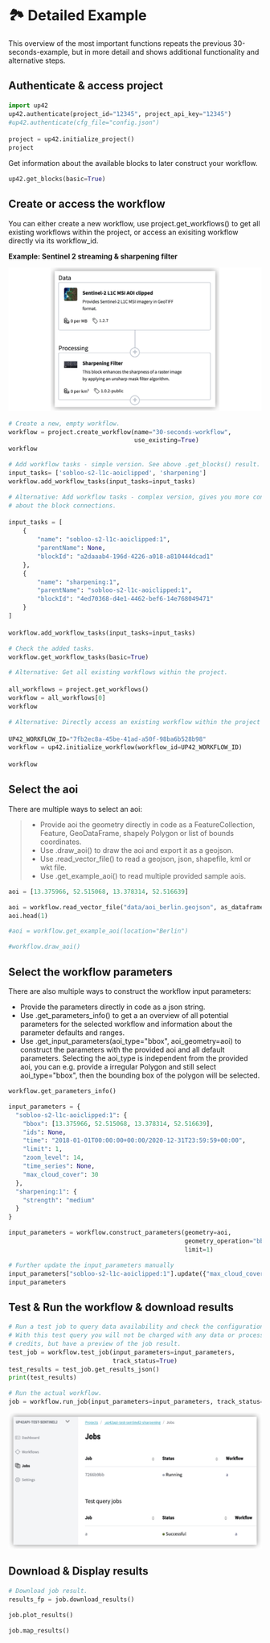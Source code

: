 # :national_park: Detailed Example

This overview of the most important functions repeats the previous 30-seconds-example, but in more detail and shows additional functionality and alternative steps.

## Authenticate & access project


```python
import up42
up42.authenticate(project_id="12345", project_api_key="12345")
#up42.authenticate(cfg_file="config.json")

project = up42.initialize_project()
project
```

Get information about the available blocks to later construct your workflow.


```python
up42.get_blocks(basic=True)
```

## Create or access the workflow
You can either create a new workflow, use project.get_workflows() to get all existing workflows within the project, or access an exisiting workflow directly via its workflow_id.

**Example: Sentinel 2 streaming & sharpening filter**

![](assets/workflow.png)


```python
# Create a new, empty workflow.
workflow = project.create_workflow(name="30-seconds-workflow", 
                                   use_existing=True)
workflow
```


```python
# Add workflow tasks - simple version. See above .get_blocks() result.
input_tasks= ['sobloo-s2-l1c-aoiclipped', 'sharpening']
workflow.add_workflow_tasks(input_tasks=input_tasks)
```


```python
# Alternative: Add workflow tasks - complex version, gives you more control 
# about the block connections.

input_tasks = [
    {
        "name": "sobloo-s2-l1c-aoiclipped:1",
        "parentName": None,
        "blockId": "a2daaab4-196d-4226-a018-a810444dcad1"
    },
    {
        "name": "sharpening:1",
        "parentName": "sobloo-s2-l1c-aoiclipped:1",
        "blockId": "4ed70368-d4e1-4462-bef6-14e768049471"
    }
]

workflow.add_workflow_tasks(input_tasks=input_tasks)
```


```python
# Check the added tasks.
workflow.get_workflow_tasks(basic=True)
```


```python
# Alternative: Get all existing workflows within the project.

all_workflows = project.get_workflows()
workflow = all_workflows[0]
workflow
```


```python
# Alternative: Directly access an existing workflow within the project by its workflow_id

UP42_WORKFLOW_ID="7fb2ec8a-45be-41ad-a50f-98ba6b528b98"
workflow = up42.initialize_workflow(workflow_id=UP42_WORKFLOW_ID)

workflow
```

## Select the aoi

There are multiple ways to select an aoi:  
> - Provide aoi the geometry directly in code as a FeatureCollection, Feature, GeoDataFrame, shapely Polygon or list of bounds coordinates.  
> - Use .draw_aoi() to draw the aoi and export it as a geojson.  
> - Use .read_vector_file() to read a geojson, json, shapefile, kml or wkt file.  
> - Use .get_example_aoi() to read multiple provided sample aois.  


```python
aoi = [13.375966, 52.515068, 13.378314, 52.516639]
```


```python
aoi = workflow.read_vector_file("data/aoi_berlin.geojson", as_dataframe=True)
aoi.head(1)
```


```python
#aoi = workflow.get_example_aoi(location="Berlin")
```


```python
#workflow.draw_aoi()
```

## Select the workflow parameters

There are also multiple ways to construct the workflow input parameters:  
* Provide the parameters directly in code as a json string.  
* Use .get_parameters_info() to get a an overview of all potential parameters for the 
selected workflow and information about the parameter defaults and ranges.   
* Use .get_input_parameters(aoi_type="bbox", aoi_geometry=aoi) to construct the parameters 
with the provided aoi and all default parameters. Selecting the aoi_type is independent 
from the provided aoi, you can e.g. provide a irregular Polygon and still select aoi_type="bbox", 
then the bounding box of the polygon will be selected.  


```python
workflow.get_parameters_info()
```


```python
input_parameters = {
  "sobloo-s2-l1c-aoiclipped:1": {
    "bbox": [13.375966, 52.515068, 13.378314, 52.516639],
    "ids": None,
    "time": "2018-01-01T00:00:00+00:00/2020-12-31T23:59:59+00:00",
    "limit": 1,
    "zoom_level": 14,
    "time_series": None,
    "max_cloud_cover": 30
  },
  "sharpening:1": {
    "strength": "medium"
  }
}
```


```python
input_parameters = workflow.construct_parameters(geometry=aoi, 
                                                 geometry_operation="bbox", 
                                                 limit=1)
```


```python
# Further update the input_parameters manually
input_parameters["sobloo-s2-l1c-aoiclipped:1"].update({"max_cloud_cover":60})
input_parameters
```



## Test & Run the workflow & download results

```python
# Run a test job to query data availability and check the configuration.
# With this test query you will not be charged with any data or processing 
# credits, but have a preview of the job result.
test_job = workflow.test_job(input_parameters=input_parameters, 
                             track_status=True)
test_results = test_job.get_results_json()
print(test_results)
```


```python
# Run the actual workflow.
job = workflow.run_job(input_parameters=input_parameters, track_status=True)
```

![](assets/job_running.png)

## Download & Display results

```python
# Download job result.
results_fp = job.download_results()
```


```python
job.plot_results()
```


```python
job.map_results()
```
